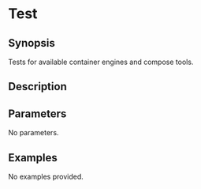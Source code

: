 # Test

## Synopsis

Tests for available container engines and compose tools.

## Description



## Parameters
No parameters.
## Examples
No examples provided.
